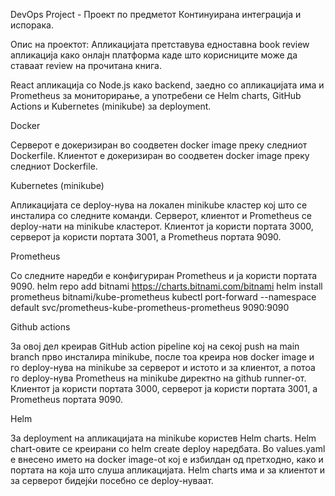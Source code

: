 DevOps Project - Проект по предметот Континуирана интеграција и испорака. 

Опис на проектот: Апликацијата претставува едноставна book review апликација како онлајн платформа каде што корисниците може да ставаат review на прочитана книга. 

React апликација со Node.js како backend, заедно со апликацијата има и Prometheus за мониторирање, а употребени се Helm charts, GitHub Actions и Kubernetes (minikube) за deployment. 

Docker

Серверот е докеризиран во соодветен docker image преку следниот Dockerfile. 
Клиентот е докеризиран во соодветен docker image преку следниот Dockerfile.

Kubernetes (minikube)

Апликацијата се deploy-нува на локален minikube кластер кој што се инсталира со следните команди.
Серверот, клиентот и Prometheus се deploy-нати на minikube кластерот. Клиентот ја користи портата
3000, серверот ја користи портата 3001, а Prometheus портата 9090. 

Prometheus

Со следните наредби е конфигуриран Prometheus и ја користи портата 9090.
helm repo add bitnami https://charts.bitnami.com/bitnami
helm install prometheus bitnami/kube-prometheus
kubectl port-forward --namespace default svc/prometheus-kube-prometheus-prometheus 9090:9090

Github actions

За овој дел креирав GitHub action pipeline кој на секој push на main branch прво инсталира minikube,
после тоа креира нов docker image и го deploy-нува на minikube за серверот и истото и за клиентот,
а потоа го deploy-нува Prometheus на minikube директно на github runner-от.
Клиентот ја користи портата 3000, серверот ја користи портата 3001, а Prometheus портата 9090.

Helm

За deployment на апликацијата на minikube користев Helm charts.
Helm chart-овите се креирани со helm create deploy наредбата.
Во values.yaml е внесено името на docker image-ot кој е избилдан од претходно, како и портата на
која што слуша апликацијата.
Helm charts има и за клиентот и за серверот бидејќи посебно се deploy-нуваат. 
